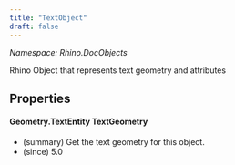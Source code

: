 ```yaml
---
title: "TextObject"
draft: false
---
```


*Namespace: Rhino.DocObjects*

   Rhino Object that represents text geometry and attributes
   
## Properties
#### Geometry.TextEntity TextGeometry
- (summary)  Get the text geometry for this object. 
- (since) 5.0
